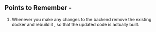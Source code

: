 ## Points to Remember - 
1. Whenever you make any changes to the backend remove the existing docker and rebuild it , so that the updated code is actually built.
